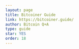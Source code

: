 ```yaml
---
layout: page
title: Bitcoiner Guide
link: https://bitcoiner.guide/
author: Bitcoin Q+A
type: guide
star: YES
order: 18
---
```

